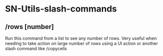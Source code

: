 # SN-Utils-slash-commands

## /rows [number]
Run this command from a list to see any number of rows.  Very useful when needing to take action on large number of rows using a UI action or another slash command like /copycells

